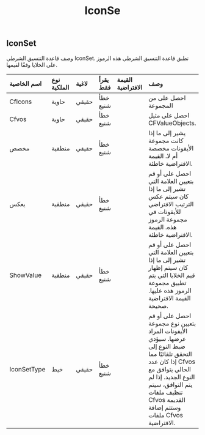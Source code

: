 ﻿---
title: IconSe
second_title: Aspose.Cells Cloud Documen
type: docs
url: /ar/specification/model/iconset/
description: "Aspose.Cells مواصفات النموذج السحابي: IconSet. تعامل بسهولة مع Excel ومستندات جداول البيانات الأخرى التي تحتوي على ميزات مثل الفتح والتوليد والتحرير والتقسيم والدمج والمقارنة والتحويل"
weight: 50
---
## **IconSet**

 وصف قاعدة التنسيق الشرطي IconSet. تطبق قاعدة التنسيق الشرطي هذه الرموز على الخلايا وفقًا لقيمها.

| اسم الخاصية| نوع الملكية| لاغية| يقرأ فقط| القيمة الافتراضية| وصف|
|:- |:- |:- |:- |:- |:- |
| CfIcons| حاوية| حقيقي| خطأ شنيع|| احصل على من المجموعة|
| Cfvos| حاوية| حقيقي| خطأ شنيع|| احصل على مثيل CFValueObjects.|
| مخصص| منطقية| حقيقي| خطأ شنيع|| يشير إلى ما إذا كانت مجموعة الأيقونات مخصصة أم لا. القيمة الافتراضية خاطئة.|
| يعكس| منطقية| حقيقي| خطأ شنيع||احصل على أو قم بتعيين العلامة التي تشير إلى ما إذا كان سيتم عكس الترتيب الافتراضي للأيقونات في مجموعة الرموز هذه. القيمة الافتراضية خاطئة.|
| ShowValue| منطقية| حقيقي| خطأ شنيع|| احصل على أو قم بتعيين العلامة التي تشير إلى ما إذا كان سيتم إظهار قيم الخلايا التي يتم تطبيق مجموعة الرموز هذه عليها. القيمة الافتراضية صحيحة.|
| IconSetType| خيط| حقيقي| خطأ شنيع|| احصل على أو قم بتعيين نوع مجموعة الأيقونات المراد عرضها. سيؤدي ضبط النوع إلى التحقق تلقائيًا مما إذا كان عدد Cfvos الحالي يتوافق مع النوع الجديد. إذا لم يتم التوافق، سيتم تنظيف ملفات Cfvos القديمة وستتم إضافة ملفات Cfvos الافتراضية.|

